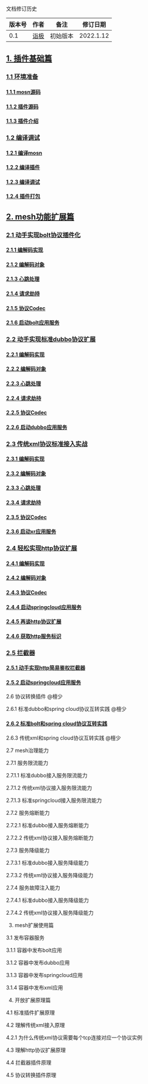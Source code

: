 文档修订历史

| 版本号 | 作者 | 备注     | 修订日期  |
| ------ | ---- | -------- | --------- |
| 0.1    | [诣极](https://github.com/zonghaishang) | 初始版本 | 2022.1.12 |

## [1. 插件基础篇](https://github.com/mosn/extensions/blob/master/go-plugin/doc/1.plugin-prepare.md#1-%E6%8F%92%E4%BB%B6%E5%9F%BA%E7%A1%80%E7%AF%87)

### [1.1 环境准备](https://github.com/mosn/extensions/blob/master/go-plugin/doc/1.plugin-prepare.md#11-%E7%8E%AF%E5%A2%83%E5%87%86%E5%A4%87)

#### [1.1.1 mosn源码](https://github.com/mosn/extensions/blob/master/go-plugin/doc/1.plugin-prepare.md#111-mosn%E6%BA%90%E7%A0%81)

#### [1.1.2 插件源码](https://github.com/mosn/extensions/blob/master/go-plugin/doc/1.plugin-prepare.md#112-%E6%8F%92%E4%BB%B6%E6%BA%90%E7%A0%81)

#### [1.1.3 插件介绍](https://github.com/mosn/extensions/blob/master/go-plugin/doc/1.plugin-prepare.md#113-%E6%8F%92%E4%BB%B6%E4%BB%8B%E7%BB%8D)

### [1.2 编译调试](https://github.com/mosn/extensions/blob/master/go-plugin/doc/1.plugin-prepare.md#12-%E7%BC%96%E8%AF%91%E8%B0%83%E8%AF%95)

#### [1.2.1 编译mosn](https://github.com/mosn/extensions/blob/master/go-plugin/doc/1.plugin-prepare.md#121-%E7%BC%96%E8%AF%91mosn)

#### [1.2.2 编译插件](https://github.com/mosn/extensions/blob/master/go-plugin/doc/1.plugin-prepare.md#122-%E7%BC%96%E8%AF%91%E6%8F%92%E4%BB%B6)

#### [1.2.3 编译调试](https://github.com/mosn/extensions/blob/master/go-plugin/doc/1.plugin-prepare.md#123-%E7%BC%96%E8%AF%91%E8%B0%83%E8%AF%95)

#### [1.2.4 插件打包](https://github.com/mosn/extensions/blob/master/go-plugin/doc/1.plugin-prepare.md#124-%E6%8F%92%E4%BB%B6%E6%89%93%E5%8C%85)

## [2. mesh功能扩展篇](https://github.com/mosn/extensions/blob/master/go-plugin/doc/2.1bolt.md)

### [2.1 动手实现bolt协议插件化](https://github.com/mosn/extensions/blob/master/go-plugin/doc/2.1bolt.md#21-%E5%8A%A8%E6%89%8B%E5%AE%9E%E7%8E%B0bolt%E5%8D%8F%E8%AE%AE%E6%8F%92%E4%BB%B6%E5%8C%96)

#### [2.1.1 编解码实现](https://github.com/mosn/extensions/blob/master/go-plugin/doc/2.1bolt.md#211-%E7%BC%96%E8%A7%A3%E7%A0%81%E5%AE%9E%E7%8E%B0)

#### [2.1.2 编解码对象](https://github.com/mosn/extensions/blob/master/go-plugin/doc/2.1bolt.md#212-%E7%BC%96%E8%A7%A3%E7%A0%81%E5%AF%B9%E8%B1%A1)

#### [2.1.3 心跳处理](https://github.com/mosn/extensions/blob/master/go-plugin/doc/2.1bolt.md#213-%E5%BF%83%E8%B7%B3%E5%A4%84%E7%90%86) 

#### [2.1.4 请求劫持](https://github.com/mosn/extensions/blob/master/go-plugin/doc/2.1bolt.md#214-%E8%AF%B7%E6%B1%82%E5%8A%AB%E6%8C%81) 

#### [2.1.5 协议Codec](https://github.com/mosn/extensions/blob/master/go-plugin/doc/2.1bolt.md#215-%E5%8D%8F%E8%AE%AEcodec) 

#### [2.1.6 启动bolt应用服务](https://github.com/mosn/extensions/blob/master/go-plugin/doc/2.1bolt.md#216-%E5%90%AF%E5%8A%A8bolt%E5%BA%94%E7%94%A8%E6%9C%8D%E5%8A%A1) 



### [2.2 动手实现标准dubbo协议扩展](https://github.com/mosn/extensions/blob/master/go-plugin/doc/2.2dubbo.md)

#### [2.2.1 编解码实现](https://github.com/mosn/extensions/blob/master/go-plugin/doc/2.2dubbo.md#221-%E7%BC%96%E8%A7%A3%E7%A0%81%E5%AE%9E%E7%8E%B0)

#### [2.2.2 编解码对象](https://github.com/mosn/extensions/blob/master/go-plugin/doc/2.2dubbo.md#222-%E7%BC%96%E8%A7%A3%E7%A0%81%E5%AF%B9%E8%B1%A1)

#### [2.2.3 心跳处理](https://github.com/mosn/extensions/blob/master/go-plugin/doc/2.2dubbo.md#223-%E5%BF%83%E8%B7%B3%E5%A4%84%E7%90%86)

#### [2.2.4 请求劫持](https://github.com/mosn/extensions/blob/master/go-plugin/doc/2.2dubbo.md#224-%E8%AF%B7%E6%B1%82%E5%8A%AB%E6%8C%81)

#### [2.2.5 协议Codec](https://github.com/mosn/extensions/blob/master/go-plugin/doc/2.2dubbo.md#225-%E5%8D%8F%E8%AE%AEcodec)

#### [2.2.6 启动dubbo应用服务](https://github.com/mosn/extensions/blob/master/go-plugin/doc/2.2dubbo.md#226-%E5%90%AF%E5%8A%A8dubbo%E5%BA%94%E7%94%A8%E6%9C%8D%E5%8A%A1)

### [2.3 传统xml协议标准接入实战](https://github.com/mosn/extensions/blob/master/go-plugin/doc/2.3xml.md) 

#### [2.3.1 编解码实现](https://github.com/mosn/extensions/blob/master/go-plugin/doc/2.3xml.md#231-%E7%BC%96%E8%A7%A3%E7%A0%81%E5%AE%9E%E7%8E%B0) 

#### [2.3.2 编解码对象](https://github.com/mosn/extensions/blob/master/go-plugin/doc/2.3xml.md#232-%E7%BC%96%E8%A7%A3%E7%A0%81%E5%AF%B9%E8%B1%A1) 

#### [2.3.3 心跳处理](https://github.com/mosn/extensions/blob/master/go-plugin/doc/2.3xml.md#233-%E5%BF%83%E8%B7%B3%E5%A4%84%E7%90%86) 

#### [2.3.4 请求劫持](https://github.com/mosn/extensions/blob/master/go-plugin/doc/2.3xml.md#234-%E8%AF%B7%E6%B1%82%E5%8A%AB%E6%8C%81) 

#### [2.3.5 协议Codec](https://github.com/mosn/extensions/blob/master/go-plugin/doc/2.3xml.md#235-%E5%8D%8F%E8%AE%AEcodec) 

#### [2.3.6 启动xr应用服务](https://github.com/mosn/extensions/blob/master/go-plugin/doc/2.3xml.md#236-%E5%90%AF%E5%8A%A8xr%E5%BA%94%E7%94%A8%E6%9C%8D%E5%8A%A1) 

### [2.4 轻松实现http协议扩展](https://github.com/mosn/extensions/blob/master/go-plugin/doc/2.4springcloud.md)

#### [2.4.1 编解码实现](https://github.com/mosn/extensions/blob/master/go-plugin/doc/2.4springcloud.md#241-%E7%BC%96%E8%A7%A3%E7%A0%81%E5%AE%9E%E7%8E%B0)

#### [2.4.2 编解码对象](https://github.com/mosn/extensions/blob/master/go-plugin/doc/2.4springcloud.md#242-%E7%BC%96%E8%A7%A3%E7%A0%81%E5%AF%B9%E8%B1%A1)

#### [2.4.3 协议Codec](https://github.com/mosn/extensions/blob/master/go-plugin/doc/2.4springcloud.md#243-%E5%8D%8F%E8%AE%AEcodec)

#### [2.4.4 启动springcloud应用服务](https://github.com/mosn/extensions/blob/master/go-plugin/doc/2.4springcloud.md#244-%E5%90%AF%E5%8A%A8springcloud%E5%BA%94%E7%94%A8%E6%9C%8D%E5%8A%A1)

#### [2.4.5 再谈http协议扩展](https://github.com/mosn/extensions/blob/master/go-plugin/doc/2.4springcloud.md#245-%E5%86%8D%E8%B0%88http%E5%8D%8F%E8%AE%AE%E6%89%A9%E5%B1%95)

#### [2.4.6 获取http服务标识](https://github.com/mosn/extensions/blob/master/go-plugin/doc/2.4springcloud.md#246-%E8%8E%B7%E5%8F%96http%E6%9C%8D%E5%8A%A1%E6%A0%87%E8%AF%86)

### [2.5 拦截器](https://github.com/mosn/extensions/blob/master/go-plugin/doc/2.5filter.md) 

#### [2.5.1 动手实现http简易鉴权拦截器](https://github.com/mosn/extensions/blob/master/go-plugin/doc/2.5filter.md#251-%E5%8A%A8%E6%89%8B%E5%AE%9E%E7%8E%B0http%E7%AE%80%E6%98%93%E9%89%B4%E6%9D%83%E6%8B%A6%E6%88%AA%E5%99%A8) 

#### [2.5.2 启动springcloud应用服务](https://github.com/mosn/extensions/blob/master/go-plugin/doc/2.5filter.md#252-%E5%90%AF%E5%8A%A8springcloud%E5%BA%94%E7%94%A8%E6%9C%8D%E5%8A%A1)  

2.6 协议转换插件 @檀少

2.6.1 标准dubbo和spring cloud协议互转实践 @檀少

#### [2.6.2 标准bolt和spring cloud协议互转实践](https://github.com/mosn/extensions/blob/master/go-plugin/doc/2.6.2bolt2springcloud.md) 

2.6.3 传统xml和spring cloud协议互转实践 @檀少

2.7 mesh治理能力

2.7.1 服务限流能力

2.7.1.1 标准dubbo接入服务限流能力

2.7.1.2 传统xml协议接入服务限流能力

2.7.1.3 标准springcloud接入服务限流能力

2.7.2 服务熔断能力

2.7.2.1 标准dubbo接入服务熔断能力

2.7.2.2 传统xml协议接入服务熔断能力

2.7.3 服务降级能力

2.7.3.1 标准dubbo接入服务降级能力

2.7.3.2 传统xml协议接入服务降级能力

2.7.4 服务故障注入能力

2.7.4.1 标准dubbo接入服务降级能力

2.7.4.2 传统xml协议接入服务降级能力


3. mesh扩展使用篇

3.1 发布容器服务

3.1.1 容器中发布bolt应用

3.1.2 容器中发布dubbo应用

3.1.3 容器中发布springcloud应用

3.1.4 容器中发布xml应用

4. 开放扩展原理篇

4.1 标准插件扩展原理

4.2 理解传统xml接入原理

4.2.1 为什么传统xml协议需要每个tcp连接对应一个协议实例

4.3 理解http协议扩展原理

4.4 拦截器插件原理

4.5 协议转换插件原理

